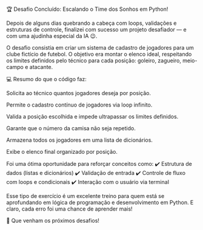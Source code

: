 🏆 Desafio Concluído: Escalando o Time dos Sonhos em Python!

Depois de alguns dias quebrando a cabeça com loops, validações e estruturas de controle, finalizei com sucesso um projeto desafiador — e com uma ajudinha especial da IA 😉.

O desafio consistia em criar um sistema de cadastro de jogadores para um clube fictício de futebol. O objetivo era montar o elenco ideal, respeitando os limites definidos pelo técnico para cada posição: goleiro, zagueiro, meio-campo e atacante.

💻 Resumo do que o código faz:

Solicita ao técnico quantos jogadores deseja por posição.

Permite o cadastro contínuo de jogadores via loop infinito.

Valida a posição escolhida e impede ultrapassar os limites definidos.

Garante que o número da camisa não seja repetido.

Armazena todos os jogadores em uma lista de dicionários.

Exibe o elenco final organizado por posição.

Foi uma ótima oportunidade para reforçar conceitos como: ✔️ Estrutura de dados (listas e dicionários) ✔️ Validação de entrada ✔️ Controle de fluxo com loops e condicionais ✔️ Interação com o usuário via terminal

Esse tipo de exercício é um excelente treino para quem está se aprofundando em lógica de programação e desenvolvimento em Python. E claro, cada erro foi uma chance de aprender mais!

🚀 Que venham os próximos desafios!

